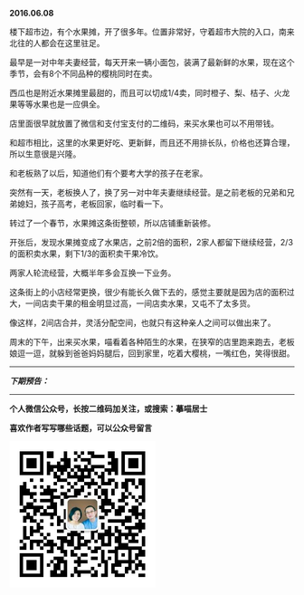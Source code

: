 **2016.06.08**

楼下超市边，有个水果摊，开了很多年。位置非常好，守着超市大院的入口，南来北往的人都会在这里驻足。

最早是一对中年夫妻经营，每天开来一辆小面包，装满了最新鲜的水果，现在这个季节，会有8个不同品种的樱桃同时在卖。

西瓜也是附近水果摊里最甜的，而且可以切成1/4卖，同时橙子、梨、桔子、火龙果等等水果也是一应俱全。

店里面很早就放置了微信和支付宝支付的二维码，来买水果也可以不用带钱。

和超市相比，这里的水果更好吃、更新鲜，而且还不用排长队，价格也还算合理，所以生意很是兴隆。

和老板熟了以后，知道他们有个要考大学的孩子在老家。

突然有一天，老板换人了，换了另一对中年夫妻继续经营。是之前老板的兄弟和兄弟媳妇，孩子高考，老板回家，临时看一下。

转过了一个春节，水果摊这条街整顿，所以店铺重新装修。

开张后，发现水果摊变成了水果店，之前2倍的面积，2家人都留下继续经营，2/3的面积卖水果，剩下1/3的面积卖干果冷饮。

两家人轮流经营，大概半年多会互换一下业务。

这条街上的小店经常更换，很少有能长久做下去的，感觉主要就是因为店的面积过大，一间店卖干果的租金明显过高，一间店卖水果，又屯不了太多货。

像这样，2间店合并，灵活分配空间，也就只有这种亲人之间可以做出来了。

周末的下午，出来买水果，喵看着各种陌生的水果，在狭窄的店里跑来跑去，老板娘逗一逗，就躲到爸爸妈妈腿后，回到家里，吃着大樱桃，一嘴红色，笑得很甜。





***

***下期预告：***

***


**个人微信公众号，长按二维码加关注，或搜索：摹喵居士**

**喜欢作者写写哪些话题，可以公众号留言**

![](https://github.com/jiluofu/jiluofu.github.com/raw/master/momiaojushi/static/qrcode.jpg)